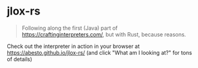 # jlox-rs

> Following along the first (Java) part of https://craftinginterpreters.com/, but with Rust, because reasons.

Check out the interpreter in action in your browser at https://abesto.github.io/jlox-rs/ (and click "What am I looking at?" for tons of details)
